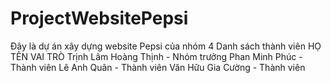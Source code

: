 # ProjectWebsitePepsi
Đây là dự án xây dựng website Pepsi của nhóm 4
Danh sách thành viên
HỌ TÊN	VAI TRÒ
Trịnh Lâm Hoàng Thịnh -	Nhóm trưởng
Phan Minh Phúc -	Thành viên
Lê Anh Quân	- Thành viên
Văn Hữu Gia Cường -	Thành viên
